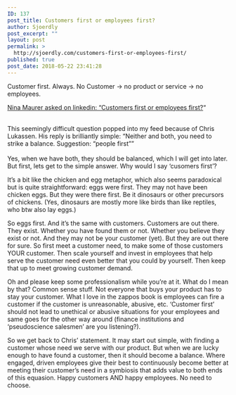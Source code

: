 ```yaml
---
ID: 137
post_title: Customers first or employees first?
author: Sjoerdly
post_excerpt: ""
layout: post
permalink: >
  http://sjoerdly.com/customers-first-or-employees-first/
published: true
post_date: 2018-05-22 23:41:28
---
```

<p dir="auto">Customer first. Always. No Customer -> no product or service -> no employees. <br></p><p dir="auto"><a href="https://www.linkedin.com/feed/update/urn:li:activity:6404648947884924928" target="_blank">Nina Maurer asked on linkedin: “Customers first or employees first?</a>“<br><br></p><p dir="auto">This seemingly difficult question popped into my feed because of Chris Lukassen. His reply is brilliantly simple: “Neither and both, you need to strike a balance. Suggestion: “people first””<br><br>Yes, when we have both, they should be balanced, which I will get into later. But first, lets get to the simple answer. Why would I say ‘cusomers first’?<br></p><p dir="auto">It’s a bit like the chicken and egg metaphor, which also seems paradoxical but is quite straightforward: eggs were first. They may not have been chicken eggs. But they were there first. Be it dinosaurs or other precursors of chickens. (Yes, dinosaurs are mostly more like birds than like reptiles, who btw also lay eggs.)<br></p><p>So eggs first. And it’s the same with customers. Customers are out there. They exist. Whether you have found them or not. Whether you believe they exist or not. And they may not be your customer (yet). But they are out there for sure. So first meet a customer need, to make some of those customers YOUR customer. Then scale yourself and invest in employees that help serve the customer need even better that you could by yourself. Then keep that up to meet growing customer demand. <br></p><p dir="ltr">Oh and please keep some professionalism while you’re at it. What do I mean by that? Common sense stuff. Not everyone that buys your product has to stay your customer. What I love in the zappos book is employees can fire a customer if the customer is unreasonable, abusive, etc. ‘Customer first’ should not lead to unethical or abusive situations for your employees and same goes for the other way around (finance institutions and ‘pseudoscience salesmen’ are you listening?).<br></p><p dir="ltr">So we get back to Chris’ statement. It may start out simple, with finding a customer whose need we serve with our product. But when we are lucky enough to have found a customer, then it should become a balance. Where engaged, driven employees give their best to continuously become better at meeting their customer’s need in a symbiosis that adds value to both ends of this equasion. Happy customers AND happy employees. No need to choose.</p>
